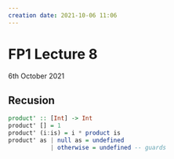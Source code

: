 ```yaml
---
creation date: 2021-10-06 11:06
---
```

#  FP1 Lecture 8
6th October 2021

## Recusion
```hs
product' :: [Int] -> Int
product' [] = 1
product' (i:is) = i * product is
product' as | null as = undefined
			| otherwise = undefined -- guards
```